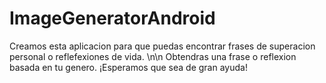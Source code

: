 # ImageGeneratorAndroid

Creamos esta aplicacion para que puedas encontrar frases de superacion personal o reflefexiones de vida. \n\n Obtendras una frase o reflexion basada en tu genero. 
¡Esperamos que sea de gran ayuda!
